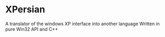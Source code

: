 XPersian
========

A translator of the windows XP interface into another language
Written in pure Win32 API and C++ 
